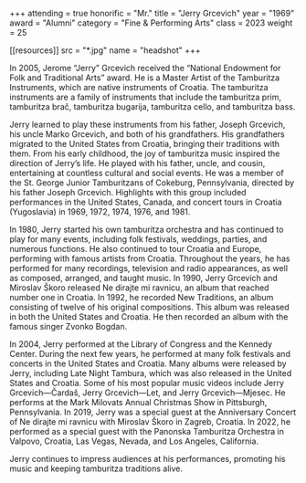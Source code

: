 +++
attending = true
honorific = "Mr."
title     = "Jerry Grcevich"
year      = "1969"
award     = "Alumni"
category  = "Fine & Performing Arts"
class     = 2023
weight    = 25

[[resources]]
  src  = "*.jpg"
  name = "headshot"
+++

In 2005, Jerome “Jerry” Grcevich received the “National Endowment for Folk and Traditional Arts” award. He is a Master Artist of the Tamburitza Instruments, which are native instruments of Croatia. The tamburitza instruments are a family of instruments that include the tamburitza prim, tamburitza brač, tamburitza bugarija, tamburitza cello, and tamburitza bass.

Jerry learned to play these instruments from his father, Joseph Grcevich, his uncle Marko Grcevich, and both of his grandfathers. His grandfathers migrated to the United States from Croatia, bringing their traditions with them. From his early childhood, the joy of tamburitza music inspired the direction of Jerry’s life. He played with his father, uncle, and cousin, entertaining at countless cultural and social events. He was a member of the St. George Junior Tamburitzans of Cokeburg, Pennsylvania, directed by his father Joseph Grcevich. Highlights with this group included performances in the United States, Canada, and concert tours in Croatia (Yugoslavia) in 1969, 1972, 1974, 1976, and 1981.

In 1980, Jerry started his own tamburitza orchestra and has continued to play for many events, including folk festivals, weddings, parties, and numerous functions. He also continued to tour Croatia and Europe, performing with famous artists from Croatia. Throughout the years, he has performed for many recordings, television and radio appearances, as well as composed, arranged, and taught music. In 1990, Jerry Grcevich and Miroslav Škoro released Ne dirajte mi ravnicu, an album that reached number one in Croatia. In 1992, he recorded New Traditions, an album consisting of twelve of his original compositions. This album was released in both the United States and Croatia. He then recorded an album with the famous singer Zvonko Bogdan.

In 2004, Jerry performed at the Library of Congress and the Kennedy Center. During the next few years, he performed at many folk festivals and concerts in the United States and Croatia. Many albums were released by Jerry, including Late Night Tambura, which was also released in the United States and Croatia. Some of his most popular music videos include Jerry Grcevich—Čardaš, Jerry Grcevich—Let, and Jerry Grcevich—Mjesec. He performs at the Mark Milovats Annual Christmas Show in Pittsburgh, Pennsylvania. In 2019, Jerry was a special guest at the Anniversary Concert of Ne dirajte mi ravnicu with Miroslav Škoro in Zagreb, Croatia. In 2022, he performed as a special guest with the Panonska Tamburitza Orchestra in Valpovo, Croatia, Las Vegas, Nevada, and Los Angeles, California.

Jerry continues to impress audiences at his performances, promoting his music and keeping tamburitza traditions alive.